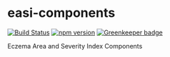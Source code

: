 # easi-components

[![Build Status](https://travis-ci.org/MrAntix/easi-components.svg?branch=master)](https://travis-ci.org/MrAntix/easi-components)
[![npm version](https://badge.fury.io/js/%40ntix%2Feasi-components.svg)](https://badge.fury.io/js/%40ntix%2Feasi-components) [![Greenkeeper badge](https://badges.greenkeeper.io/MrAntix/easi-components.svg)](https://greenkeeper.io/)

Eczema Area and Severity Index Components
